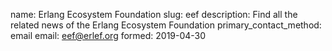 name: Erlang Ecosystem Foundation
slug: eef
description: Find all the related news of the Erlang Ecosystem Foundation
primary_contact_method: email
email: eef@erlef.org
formed: 2019-04-30
